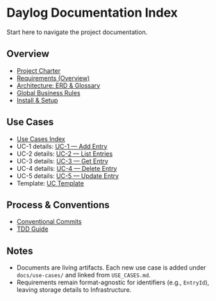 # Daylog Documentation Index

Start here to navigate the project documentation.

## Overview
- [Project Charter](PROJECT_CHARTER.md)
- [Requirements (Overview)](REQUIREMENTS.md)
- [Architecture: ERD & Glossary](ARCHITECTURE_ERD_AND_GLOSSARY.md)
- [Global Business Rules](BUSINESS_RULES.md)
- [Install & Setup](INSTALL.md)

## Use Cases
- [Use Cases Index](USE_CASES.md)
- UC-1 details: [UC-1 — Add Entry](use-cases/UC-1-AddEntry.md)
- UC-2 details: [UC-2 — List Entries](use-cases/UC-2-ListEntries.md)
- UC-3 details: [UC-3 — Get Entry](use-cases/UC-3-GetEntry.md)
- UC-4 details: [UC-4 — Delete Entry](use-cases/UC-4-DeleteEntry.md)
- UC-5 details: [UC-5 — Update Entry](use-cases/UC-5-UpdateEntry.md)
- Template: [UC Template](use-cases/UC_TEMPLATE.md)

## Process & Conventions
- [Conventional Commits](CONVENTIONAL_COMMITS.md)
- [TDD Guide](TDD_GUIDE.md)

## Notes
- Documents are living artifacts. Each new use case is added under `docs/use-cases/` and linked from `USE_CASES.md`.
- Requirements remain format-agnostic for identifiers (e.g., `EntryId`), leaving storage details to Infrastructure.


